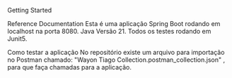 Getting Started


Reference Documentation
Esta é uma aplicação Spring Boot rodando em localhost na porta 8080. 
Java Versão 21. 
Todos os testes rodando em Junit5.


Como testar a aplicação
No repositório existe um arquivo para importação no Postman chamado: 
"Wayon Tiago Collection.postman_collection.json" , 
para que faça chamadas para a aplicação.
